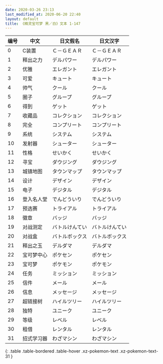 ```yaml
---
date: 2020-03-26 23:13
last_modified_at: 2020-06-20 22:40
layout: default
title: 《精灵宝可梦 黑／白》文本 1-147
---
```

| 编号 | 中文 | 日文假名 | 日文汉字 |
| ---- | ---- | ---- | --- |
| 0 | C装置 | Ｃ－ＧＥＡＲ | Ｃ－ＧＥＡＲ |
| 1 | 释出之力 | デルパワー | デルパワー |
| 2 | 优雅 | エレガント | エレガント |
| 3 | 可爱 | キュート | キュート |
| 4 | 帅气 | クール | クール |
| 5 | 圈子 | グループ | グループ |
| 6 | 得到 | ゲット | ゲット |
| 7 | 收藏品 | コレクション | コレクション |
| 8 | 完全 | コンプリート | コンプリート |
| 9 | 系统 | システム | システム |
| 10 | 发射器 | シューター | シューター |
| 11 | 性格 | せいかく | せいかく |
| 12 | 寻宝 | ダウジング | ダウジング |
| 13 | 城镇地图 | タウンマップ | タウンマップ |
| 14 | 设计 | デザイン | デザイン |
| 15 | 电子 | デジタル | デジタル |
| 16 | 登入名人堂 | でんどういり | でんどういり |
| 17 | 预选赛 | トライアル | トライアル |
| 18 | 徽章 | バッジ | バッジ |
| 19 | 对战测定 | バトルけんてい | バトルけんてい |
| 20 | 对战盒 | バトルボックス | バトルボックス |
| 21 | 释出之玉 | デルダマ | デルダマ |
| 22 | 宝可梦中心 | ポケセン | ポケセン |
| 23 | 宝可梦 | ポケモン | ポケモン |
| 24 | 任务 | ミッション | ミッション |
| 25 | 信件 | メール | メール |
| 26 | 信息 | メッセージ | メッセージ |
| 27 | 超链接树 | ハイルツリー | ハイルツリー |
| 28 | 独特 | ユニーク | ユニーク |
| 29 | 等级 | レベル | レベル |
| 30 | 租借 | レンタル | レンタル |
| 31 | 招式学习器 | わざマシン | わざマシン |
{: .table .table-bordered .table-hover .xz-pokemon-text .xz-pokemon-text-31 }
